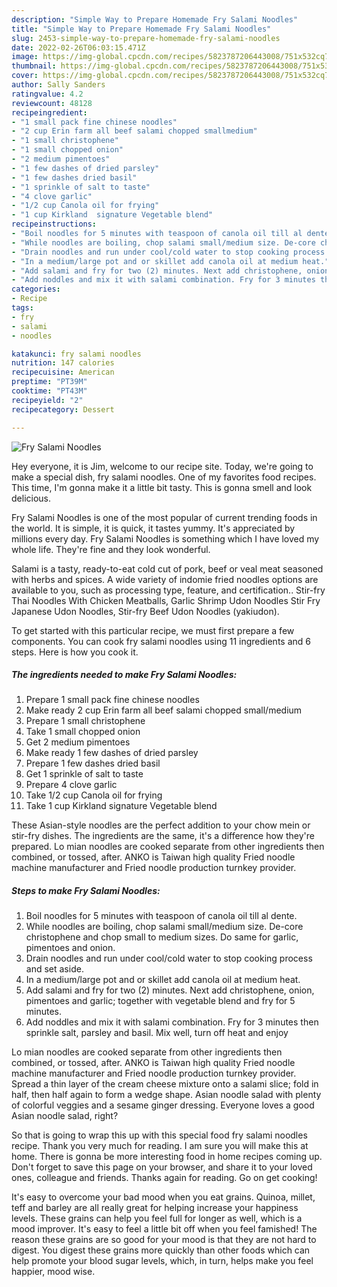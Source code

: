 ```yaml
---
description: "Simple Way to Prepare Homemade Fry Salami Noodles"
title: "Simple Way to Prepare Homemade Fry Salami Noodles"
slug: 2453-simple-way-to-prepare-homemade-fry-salami-noodles
date: 2022-02-26T06:03:15.471Z
image: https://img-global.cpcdn.com/recipes/5823787206443008/751x532cq70/fry-salami-noodles-recipe-main-photo.jpg
thumbnail: https://img-global.cpcdn.com/recipes/5823787206443008/751x532cq70/fry-salami-noodles-recipe-main-photo.jpg
cover: https://img-global.cpcdn.com/recipes/5823787206443008/751x532cq70/fry-salami-noodles-recipe-main-photo.jpg
author: Sally Sanders
ratingvalue: 4.2
reviewcount: 48128
recipeingredient:
- "1 small pack fine chinese noodles"
- "2 cup Erin farm all beef salami chopped smallmedium"
- "1 small christophene"
- "1 small chopped onion"
- "2 medium pimentoes"
- "1 few dashes of dried parsley"
- "1 few dashes dried basil"
- "1 sprinkle of salt to taste"
- "4 clove garlic"
- "1/2 cup Canola oil for frying"
- "1 cup Kirkland  signature Vegetable blend"
recipeinstructions:
- "Boil noodles for 5 minutes with teaspoon of canola oil till al dente."
- "While noodles are boiling, chop salami small/medium size. De-core christophene and chop small to medium sizes. Do same for garlic, pimentoes and onion."
- "Drain noodles and run under cool/cold water to stop cooking process and set aside."
- "In a medium/large pot and or skillet add canola oil at medium heat."
- "Add salami and fry for two (2) minutes. Next add christophene, onion, pimentoes and garlic; together with vegetable blend and fry for 5 minutes."
- "Add noddles and mix it with salami combination. Fry for 3 minutes then sprinkle salt, parsley and basil. Mix well, turn off heat and enjoy"
categories:
- Recipe
tags:
- fry
- salami
- noodles

katakunci: fry salami noodles 
nutrition: 147 calories
recipecuisine: American
preptime: "PT39M"
cooktime: "PT43M"
recipeyield: "2"
recipecategory: Dessert

---
```



![Fry Salami Noodles](https://img-global.cpcdn.com/recipes/5823787206443008/751x532cq70/fry-salami-noodles-recipe-main-photo.jpg)

Hey everyone, it is Jim, welcome to our recipe site. Today, we're going to make a special dish, fry salami noodles. One of my favorites food recipes. This time, I'm gonna make it a little bit tasty. This is gonna smell and look delicious.

Fry Salami Noodles is one of the most popular of current trending foods in the world. It is simple, it is quick, it tastes yummy. It's appreciated by millions every day. Fry Salami Noodles is something which I have loved my whole life. They're fine and they look wonderful.

Salami is a tasty, ready-to-eat cold cut of pork, beef or veal meat seasoned with herbs and spices. A wide variety of indomie fried noodles options are available to you, such as processing type, feature, and certification.. Stir-fry Thai Noodles With Chicken Meatballs, Garlic Shrimp Udon Noodles Stir Fry Japanese Udon Noodles, Stir-fry Beef Udon Noodles (yakiudon).


To get started with this particular recipe, we must first prepare a few components. You can cook fry salami noodles using 11 ingredients and 6 steps. Here is how you cook it.

<!--inarticleads1-->

##### The ingredients needed to make Fry Salami Noodles:

1. Prepare 1 small pack fine chinese noodles
1. Make ready 2 cup Erin farm all beef salami chopped small/medium
1. Prepare 1 small christophene
1. Take 1 small chopped onion
1. Get 2 medium pimentoes
1. Make ready 1 few dashes of dried parsley
1. Prepare 1 few dashes dried basil
1. Get 1 sprinkle of salt to taste
1. Prepare 4 clove garlic
1. Take 1/2 cup Canola oil for frying
1. Take 1 cup Kirkland  signature Vegetable blend


These Asian-style noodles are the perfect addition to your chow mein or stir-fry dishes. The ingredients are the same, it&#39;s a difference how they&#39;re prepared. Lo mian noodles are cooked separate from other ingredients then combined, or tossed, after. ANKO is Taiwan high quality Fried noodle machine manufacturer and Fried noodle production turnkey provider. 

<!--inarticleads2-->

##### Steps to make Fry Salami Noodles:

1. Boil noodles for 5 minutes with teaspoon of canola oil till al dente.
1. While noodles are boiling, chop salami small/medium size. De-core christophene and chop small to medium sizes. Do same for garlic, pimentoes and onion.
1. Drain noodles and run under cool/cold water to stop cooking process and set aside.
1. In a medium/large pot and or skillet add canola oil at medium heat.
1. Add salami and fry for two (2) minutes. Next add christophene, onion, pimentoes and garlic; together with vegetable blend and fry for 5 minutes.
1. Add noddles and mix it with salami combination. Fry for 3 minutes then sprinkle salt, parsley and basil. Mix well, turn off heat and enjoy


Lo mian noodles are cooked separate from other ingredients then combined, or tossed, after. ANKO is Taiwan high quality Fried noodle machine manufacturer and Fried noodle production turnkey provider. Spread a thin layer of the cream cheese mixture onto a salami slice; fold in half, then half again to form a wedge shape. Asian noodle salad with plenty of colorful veggies and a sesame ginger dressing. Everyone loves a good Asian noodle salad, right? 

So that is going to wrap this up with this special food fry salami noodles recipe. Thank you very much for reading. I am sure you will make this at home. There is gonna be more interesting food in home recipes coming up. Don't forget to save this page on your browser, and share it to your loved ones, colleague and friends. Thanks again for reading. Go on get cooking!

It's easy to overcome your bad mood when you eat grains. Quinoa, millet, teff and barley are all really great for helping increase your happiness levels. These grains can help you feel full for longer as well, which is a mood improver. It's easy to feel a little bit off when you feel famished! The reason these grains are so good for your mood is that they are not hard to digest. You digest these grains more quickly than other foods which can help promote your blood sugar levels, which, in turn, helps make you feel happier, mood wise.
